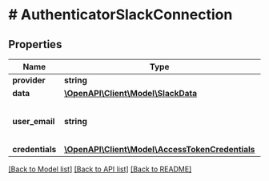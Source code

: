 # # AuthenticatorSlackConnection

## Properties

Name | Type | Description | Notes
------------ | ------------- | ------------- | -------------
**provider** | **string** |  |
**data** | [**\OpenAPI\Client\Model\SlackData**](SlackData.md) |  |
**user_email** | **string** | The email of the Slack account this is for |
**credentials** | [**\OpenAPI\Client\Model\AccessTokenCredentials**](AccessTokenCredentials.md) |  |

[[Back to Model list]](../../README.md#models) [[Back to API list]](../../README.md#endpoints) [[Back to README]](../../README.md)
